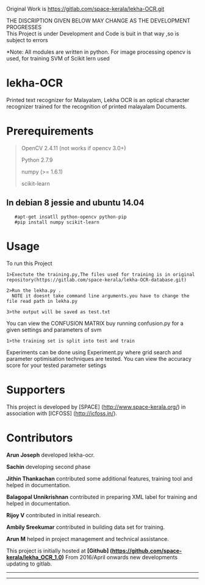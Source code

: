 Original Work is https://gitlab.com/space-kerala/lekha-OCR.git

THE DISCRIPTION GIVEN BELOW MAY CHANGE AS THE DEVELOPMENT PROGRESSES                                                                  
This Project is under Development and Code is buit in that way ,so is subject to errors


    
*Note: All modules are written in python. For image processing opencv is used, for training SVM of Scikit lern used
# lekha-OCR

Printed text recognizer for Malayalam, Lekha OCR is an optical character recognizer trained for the recognition of printed malayalam Documents.

Prerequirements
======
>OpenCV 2.4.11 (not works if opencv 3.0+)
>
>Python 2.7.9
>
>numpy (>= 1.6.1)
>
>scikit-learn

In debian 8 jessie and ubuntu 14.04
-----------
       #apt-get insatll python-opencv python-pip
       #pip install numpy scikit-learn
Usage
=======
To run this Project

    1>Exectute the training.py,The files used for training is in original repository(https://gitlab.com/space-kerala/lekha-OCR-database.git)

    2>Run the lekha.py .
      NOTE it doesnt take command line arguments.you have to change the file read path in lekha.py

    3>the output will be saved as test.txt

You can view the CONFUSION MATRIX buy running confusion.py for a given settings and parameters of svm

    1>the training set is split into test and train

Experiments can be done using Experiment.py where grid search and parameter optimisation techniques are tested.
    You can view the accuracy score for your tested parameter setings

Supporters
=======
This project is developed by [SPACE] (http://www.space-kerala.org/) in association with [ICFOSS] (http://icfoss.in/).

Contributors
=======
**Arun Joseph** developed lekha-ocr.

**Sachin** developing second phase

**Jithin Thankachan** contributed some additional features, training tool and helped in documentation.

**Balagopal Unnikrishnan** contributed in preparing XML label for training and helped in documentation.

**Rijoy V** contributed in initial research.

**Ambily Sreekumar** contributed in building data set for training.

**Arun M** helped in project management and technical assistance.

This project is initially hosted at **[Github] (https://github.com/space-kerala/lekha_OCR_1.0)**
From 2016/April onwards new developments updating to gitlab.

***********************************************************************

***********************************************************************

